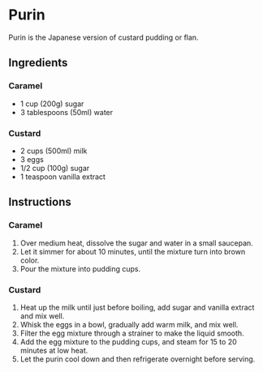 # Purin

Purin is the Japanese version of custard pudding or flan.

## Ingredients

### Caramel

- 1 cup (200g) sugar
- 3 tablespoons (50ml) water

### Custard

- 2 cups (500ml) milk
- 3 eggs
- 1/2 cup (100g) sugar
- 1 teaspoon vanilla extract

## Instructions

### Caramel

1. Over medium heat, dissolve the sugar and
   water in a small saucepan.
2. Let it simmer for about 10 minutes, until
   the mixture turn into brown color.
3. Pour the mixture into pudding cups.

### Custard

1. Heat up the milk until just before boiling,
   add sugar and vanilla extract and mix well.
2. Whisk the eggs in a bowl, gradually add warm
   milk, and mix well.
3. Filter the egg mixture through a strainer to
   make the liquid smooth.
4. Add the egg mixture to the pudding cups, and
   steam for 15 to 20 minutes at low heat.
5. Let the purin cool down and then refrigerate
   overnight before serving.
